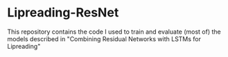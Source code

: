 # Lipreading-ResNet
This repository contains the code I used to train and evaluate (most of) the models described in "Combining Residual Networks with LSTMs for Lipreading"

